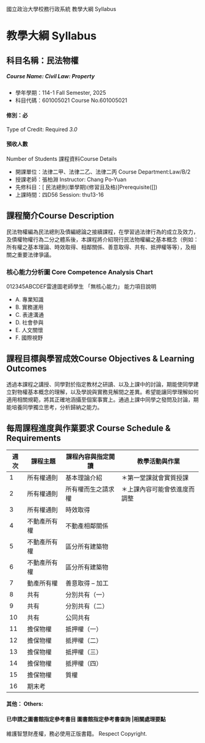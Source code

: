 國立政治大學校務行政系統 教學大綱 Syllabus
# 教學大綱 Syllabus
##  科目名稱：民法物權 
#####  Course Name: Civil Law: Property
  * 學年學期：114-1 Fall Semester, 2025 
  * 科目代碼：601005021 Course No.601005021
#### 修別：必
Type of Credit: Required 
_3.0_
#### 預收人數
Number of Students
課程資料Course Details
  * 開課單位：法律二甲、法律二乙、法律二丙 Course Department:Law/B/2 
  * 授課老師：張柏淵 Instructor: Chang Po-Yuan 
  * 先修科目：[ 民法總則(單學期)(修習且及格)]Prerequisite([])
  * 上課時間：四D56 Session: thu13-16
##  課程簡介Course Description
民法物權編為民法總則及債編總論之接續課程，在學習過法律行為的成立及效力，及債權物權行為二分之體系後，本課程將介紹現行民法物權編之基本概念（例如：所有權之基本理論、時效取得、相鄰關係、善意取得、共有、抵押權等等），及相關之重要法律爭議。
###  核心能力分析圖 Core Competence Analysis Chart
012345ABCDEF雷達圖老師學生
「無核心能力」 
能力項目說明
  * A. 專業知識
  * B. 實務運用
  * C. 表達溝通
  * D. 社會參與
  * E. 人文關懷
  * F. 國際視野
##  課程目標與學習成效Course Objectives & Learning Outcomes 
透過本課程之講授、同學對於指定教材之研讀、以及上課中的討論，期能使同學建立對物權基本概念的理解，以及學說與實務見解間之差異。希望能讓同學理解如何適用相關規範，將其正確地涵攝至個案事實上。通過上課中同學之發問及討論，期能培養同學獨立思考，分析歸納之能力。
##  每周課程進度與作業要求 Course Schedule & Requirements
週次 |  課程主題 |  課程內容與指定閱讀 |  教學活動與作業  
---|---|---|---  
1 |  所有權通則 |  基本理論介紹 |  ＊第一堂課就會實質授課  
2 |  所有權通則 |  所有權而生之請求權 |  ＊上課內容可能會依進度而調整  
3 |  所有權通則 |  時效取得 |   
4 |  不動產所有權 |  不動產相鄰關係 |   
5 |  不動產所有權 |  區分所有建築物 |   
6 |  不動產所有權 |  區分所有建築物 |   
7 |  動產所有權 |  善意取得 – 加工 |   
8 |  共有 |  分別共有（一） |   
9 |  共有 |  分別共有（二） |   
10 |  共有 |  公同共有 |   
11 |  擔保物權 |  抵押權（一） |   
12 |  擔保物權 |  抵押權（二） |   
13 |  擔保物權 |  抵押權（三） |   
14 |  擔保物權 |  抵押權（四） |   
15 |  擔保物權 |  質權 |   
16 |  期末考 |  |   
####  其他： Others:
####  已申請之圖書館指定參考書目  圖書館指定參考書查詢 |相關處理要點
維護智慧財產權，務必使用正版書籍。 Respect Copyright.